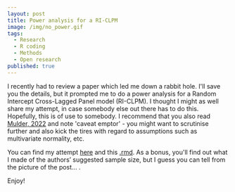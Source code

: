 ```yaml
---
layout: post
title: Power analysis for a RI-CLPM
image: /img/no_power.gif
tags:
  - Research
  - R coding
  - Methods
  - Open research
published: true
---
```


I recently had to review a paper which led me down a rabbit hole. I'll save you the details, but it prompted me to do a power analysis for a Random Intercept Cross-Lagged Panel model (RI-CLPM). I thought I might as well share my attempt, in case somebody else out there has to do this. Hopefully, this is of use to somebody. I recommend that you also read [Mulder, 2022](https://doi.org/10.1080/10705511.2022.2122467) and note 'caveat emptor' - you might want to scrutinise further and also kick the tires with regard to assumptions such as multivariate normality, etc.

You can find my attempt [here](https://tvpollet.github.io/RICLPM_Power/power_RICLPM_review.html) and this [.rmd](https://tvpollet.github.io/RICLPM_Power/power_RICLPM_review.Rmd). As a bonus, you'll find out what I made of the authors’ suggested sample size, but I guess you can tell from the picture of the post... .

Enjoy!